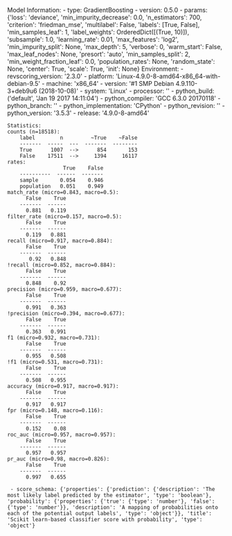 Model Information:
	 - type: GradientBoosting
	 - version: 0.5.0
	 - params: {'loss': 'deviance', 'min_impurity_decrease': 0.0, 'n_estimators': 700, 'criterion': 'friedman_mse', 'multilabel': False, 'labels': [True, False], 'min_samples_leaf': 1, 'label_weights': OrderedDict([(True, 10)]), 'subsample': 1.0, 'learning_rate': 0.01, 'max_features': 'log2', 'min_impurity_split': None, 'max_depth': 5, 'verbose': 0, 'warm_start': False, 'max_leaf_nodes': None, 'presort': 'auto', 'min_samples_split': 2, 'min_weight_fraction_leaf': 0.0, 'population_rates': None, 'random_state': None, 'center': True, 'scale': True, 'init': None}
	Environment:
	 - revscoring_version: '2.3.0'
	 - platform: 'Linux-4.9.0-8-amd64-x86_64-with-debian-9.5'
	 - machine: 'x86_64'
	 - version: '#1 SMP Debian 4.9.110-3+deb9u6 (2018-10-08)'
	 - system: 'Linux'
	 - processor: ''
	 - python_build: ('default', 'Jan 19 2017 14:11:04')
	 - python_compiler: 'GCC 6.3.0 20170118'
	 - python_branch: ''
	 - python_implementation: 'CPython'
	 - python_revision: ''
	 - python_version: '3.5.3'
	 - release: '4.9.0-8-amd64'
	
	Statistics:
	counts (n=18518):
		label        n         ~True    ~False
		-------  -----  ---  -------  --------
		True      1007  -->      854       153
		False    17511  -->     1394     16117
	rates:
		              True    False
		----------  ------  -------
		sample       0.054    0.946
		population   0.051    0.949
	match_rate (micro=0.843, macro=0.5):
		  False    True
		-------  ------
		  0.881   0.119
	filter_rate (micro=0.157, macro=0.5):
		  False    True
		-------  ------
		  0.119   0.881
	recall (micro=0.917, macro=0.884):
		  False    True
		-------  ------
		   0.92   0.848
	!recall (micro=0.852, macro=0.884):
		  False    True
		-------  ------
		  0.848    0.92
	precision (micro=0.959, macro=0.677):
		  False    True
		-------  ------
		  0.991   0.363
	!precision (micro=0.394, macro=0.677):
		  False    True
		-------  ------
		  0.363   0.991
	f1 (micro=0.932, macro=0.731):
		  False    True
		-------  ------
		  0.955   0.508
	!f1 (micro=0.531, macro=0.731):
		  False    True
		-------  ------
		  0.508   0.955
	accuracy (micro=0.917, macro=0.917):
		  False    True
		-------  ------
		  0.917   0.917
	fpr (micro=0.148, macro=0.116):
		  False    True
		-------  ------
		  0.152    0.08
	roc_auc (micro=0.957, macro=0.957):
		  False    True
		-------  ------
		  0.957   0.957
	pr_auc (micro=0.98, macro=0.826):
		  False    True
		-------  ------
		  0.997   0.655
	
	 - score_schema: {'properties': {'prediction': {'description': 'The most likely label predicted by the estimator', 'type': 'boolean'}, 'probability': {'properties': {'true': {'type': 'number'}, 'false': {'type': 'number'}}, 'description': 'A mapping of probabilities onto each of the potential output labels', 'type': 'object'}}, 'title': 'Scikit learn-based classifier score with probability', 'type': 'object'}

